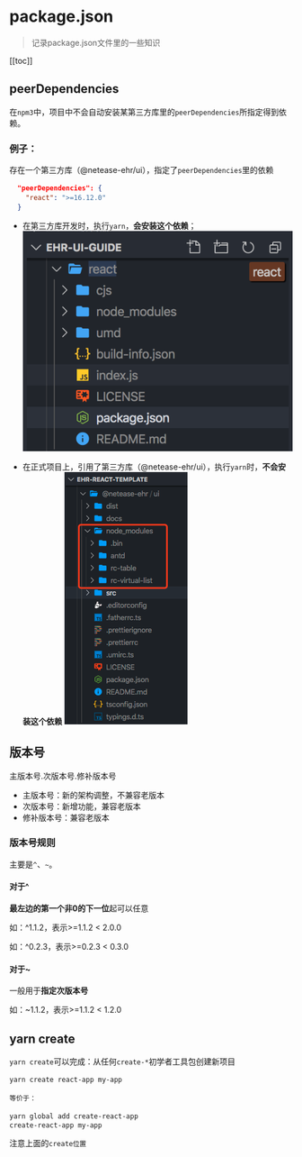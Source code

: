 # package.json
> 记录package.json文件里的一些知识

[[toc]]


## peerDependencies
在`npm3`中，项目中不会自动安装某第三方库里的`peerDependencies`所指定得到依赖。

### 例子：
存在一个第三方库（@netease-ehr/ui），指定了`peerDependencies`里的依赖
```json
  "peerDependencies": {
    "react": ">=16.12.0"
  }
```

 - 在第三方库开发时，执行`yarn`，**会安装这个依赖**；
![alt](./img/package-2.png)


 - 在正式项目上，引用了第三方库（@netease-ehr/ui），执行`yarn`时，**不会安装这个依赖**
![alt](./img/package-1.png)

## 版本号
主版本号.次版本号.修补版本号

 - 主版本号：新的架构调整，不兼容老版本
 - 次版本号：新增功能，兼容老版本
 - 修补版本号：兼容老版本

### 版本号规则
主要是`^`、`~`。

#### 对于^
**最左边的第一个非0的下一位**起可以任意

如：^1.1.2，表示>=1.1.2 < 2.0.0

如：^0.2.3，表示>=0.2.3 < 0.3.0

#### 对于~
一般用于**指定次版本号**

如：~1.1.2，表示>=1.1.2 < 1.2.0



## yarn create
`yarn create`可以完成：从任何`create-*`初学者工具包创建新项目
```
yarn create react-app my-app

等价于：

yarn global add create-react-app
create-react-app my-app
```
注意上面的`create位置`

